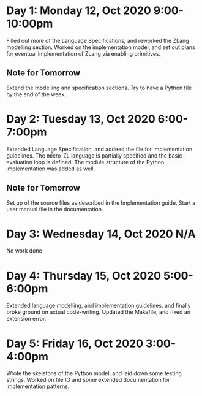 # Day 1: Monday 12, Oct 2020 9:00-10:00pm
Filled out more of the Language Specifications, and reworked the ZLang modelling
section. Worked on the implementation model, and set out plans for eventual
implementation of ZLang via enabling primitives.

## Note for Tomorrow
Extend the modelling and specification sections. Try to have a Python file by
the end of the week.

# Day 2: Tuesday 13, Oct 2020 6:00-7:00pm
Extended Language Specification, and addeed the file for implementation
guidelines. The micro-ZL language is partially specified and the basic
evaluation loop is defined. The module structure of the Python implementation
was added as well.

## Note for Tomorrow
Set up of the source files as described in the Implementation guide. Start a
user manual file in the documentation.

# Day 3: Wednesday 14, Oct 2020 N/A
No work done

# Day 4: Thursday 15, Oct 2020 5:00-6:00pm
Extended language modelling, and implementation guidelines, and finally broke
ground on actual code-writing. Updated the Makefile, and fixed an extension
error.

# Day 5: Friday 16, Oct 2020 3:00-4:00pm
Wrote the skeletons of the Python model, and laid down some testing strings.
Worked on file IO and some extended documentation for implementation patterns.